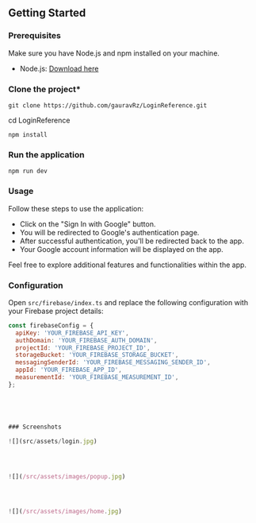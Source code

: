 ## Getting Started

### Prerequisites

Make sure you have Node.js and npm installed on your machine.

- Node.js: [Download here](https://nodejs.org/)


### **Clone the project***

    git clone https://github.com/gauravRz/LoginReference.git




cd LoginReference

    npm install
   
### **Run the application**

    npm run dev

    

### Usage

Follow these steps to use the application:

- Click on the "Sign In with Google" button.
- You will be redirected to Google's authentication page.
- After successful authentication, you'll be redirected back to the app.
- Your Google account information will be displayed on the app.

Feel free to explore additional features and functionalities within the app.



### Configuration

Open `src/firebase/index.ts` and replace the following configuration with your Firebase project details:

```javascript
const firebaseConfig = {
  apiKey: 'YOUR_FIREBASE_API_KEY',
  authDomain: 'YOUR_FIREBASE_AUTH_DOMAIN',
  projectId: 'YOUR_FIREBASE_PROJECT_ID',
  storageBucket: 'YOUR_FIREBASE_STORAGE_BUCKET',
  messagingSenderId: 'YOUR_FIREBASE_MESSAGING_SENDER_ID',
  appId: 'YOUR_FIREBASE_APP_ID',
  measurementId: 'YOUR_FIREBASE_MEASUREMENT_ID',
};





### Screenshots

![](src/assets/login.jpg)




![](/src/assets/images/popup.jpg)




![](/src/assets/images/home.jpg)


